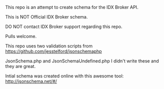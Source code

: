 This repo is an attempt to create schema for the IDX Broker API.

This is NOT Official IDX Broker schema.

DO NOT contact IDX Broker support regarding this repo.

Pulls welcome.

This repo uses two validation scripts from https://github.com/jesstelford/jsonschemaphp

JsonSchema.php and JsonSchemaUndefined.php I didn't write these and they are great.

Intial schema was created online with this awesome tool: http://jsonschema.net/#/

